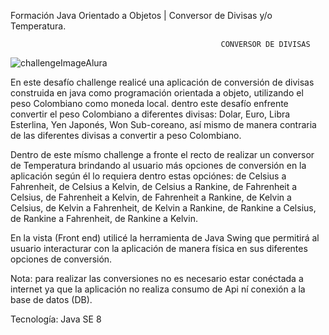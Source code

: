  Formación Java Orientado a Objetos | Conversor de Divisas y/o Temperatura.
 
 
                                                   CONVERSOR DE DIVISAS
 
 
 ![challengeImageAlura](https://user-images.githubusercontent.com/125621711/229546294-e975775b-13aa-43c4-9fca-288ce44dae15.jpg)

 En este desafío challenge realicé una aplicación de conversión de divisas construida en java como programación orientada a objeto, utilizando el peso Colombiano como 
 moneda local. dentro este desafío enfrente convertir el peso Colombiano a diferentes divisas: Dolar, Euro, Libra Esterlina, Yen Japonés, Won Sub-coreano, así mismo de manera 
 contraria  de las diferentes divisas a convertir  a peso Colombiano.
 
 Dentro de este mísmo challenge a fronte el recto de realizar un conversor de Temperatura brindando al usuario más opciones de conversión en la aplicación según él lo requiera
 dentro estas opciónes: de Celsius a Fahrenheit, de Celsius a Kelvin, de Celsius a Rankine, de Fahrenheit a Celsius, de Fahrenheit a Kelvin, de Fahrenheit a Rankine, de Kelvin a Celsius, 
 de Kelvin a Fahrenheit, de Kelvin a Rankine, de Rankine a Celsius, de Rankine a Fahrenheit, de Rankine a Kelvin. 
 
 En la  vista (Front end) utilicé la herramienta de Java Swing que permitirá al usuario interacturar con la aplicación de manera física en sus diferentes opciones de conversión.
 
 Nota: para realizar las conversiones no es  necesario estar conéctada a internet ya que la aplicación no realiza consumo de Api ní conexión a la base de datos (DB). 
 
 Tecnología: Java SE 8

